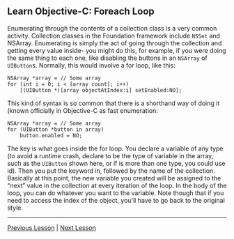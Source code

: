## Learn Objective-C: Foreach Loop

Enumerating through the contents of a collection class is a very common activity. Collection classes in the Foundation framework include `NSSet` and NSArray. Enumerating is simply the act of going through the collection and getting every value inside- you might do this, for example, if you were doing the same thing to each one, like disabling the buttons in an `NSArray` of `UIButton`s. Normally, this would involve a for loop, like this:

```objc
NSArray *array = // Some array
for (int i = 0; i < [array count]; i++)
    [(UIButton *)[array objectAtIndex:i] setEnabled:NO];
```

This kind of syntax is so common that there is a shorthand way of doing it (known officially in Objective-C as fast enumeration:

```objc
NSArray *array = // Some array
for (UIButton *button in array)
    button.enabled = NO;
```

The key is what goes inside the for loop. You declare a variable of any type (to avoid a runtime crash, declare to be the type of variable in the array, such as the `UIButton` shown here, or if is more than one type, you could use id). Then you put the keyword in, followed by the name of the collection. Basically at this point, the new variable you created will be assigned to the “next” value in the collection at every iteration of the loop. In the body of the loop, you can do whatever you want to the variable. Note though that if you need to access the index of the object, you’ll have to go back to the original style.

---

[Previous Lesson](82.md) | [Next Lesson](84.md)
